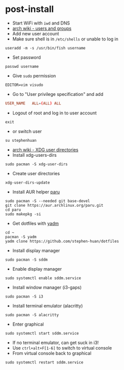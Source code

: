 # post-install

- Start WiFi with `iwd` and DNS
- [arch wiki - users and groups](https://wiki.archlinux.org/title/Users_and_groups)
- Add new user account
- Make sure shell is in `/etc/shells` or unable to log in

```shell
useradd -m -s /usr/bin/fish username
```

- Set password

```shell
passwd username
```

- Give `sudo` permission

```shell
EDITOR=vim visudo
```

- Go to "User privilege specification" and add

```conf
USER_NAME   ALL=(ALL) ALL
```

- Logout of root and log in to user account

```shell
exit
```

- or switch user

```
su stephenhuan
```

- [arch wiki - XDG user directories](https://wiki.archlinux.org/title/XDG_user_directories)
- Install xdg-users-dirs

```shell
sudo pacman -S xdg-user-dirs
```

- Create user directories

```shell
xdg-user-dirs-update
```

- Install AUR helper [paru](https://github.com/morganamilo/paru)

```shell
sudo pacman -S --needed git base-devel
git clone https://aur.archlinux.org/paru.git
cd paru
sudo makepkg -si
```

- Get dotfiles with [yadm](https://yadm.io/)

```shell
cd ~
pacman -S yadm
yadm clone https://github.com/stephen-huan/dotfiles
```

- Install display manager

```shell
sudo pacman -S sddm
```

- Enable display manager

```shell
sudo systemctl enable sddm.service
```

- Install window manager (i3-gaps)

```shell
sudo pacman -S i3
```

- Install terminal emulator (alacritty)

```shell
sudo pacman -S alacritty
```

- Enter graphical

```shell
sudo systemctl start sddm.service
```

- If no terminal emulator, can get suck in i3!
- Use `ctrl+alt+F[1-6]` to switch to virtual console
- From virtual console back to graphical

```shell
sudo systemctl restart sddm.service
```
